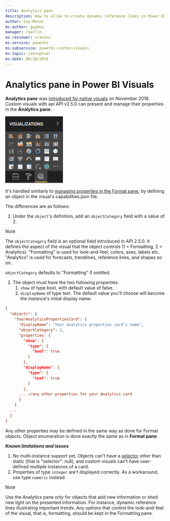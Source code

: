 ```yaml
---
title: Analytics pane
description: How to allow to create dynamic reference lines in Power BI Visuals
author: Guy-Moses
ms.author: guymos
manager: rkarlin
ms.reviewer: sranins
ms.service: powerbi
ms.subservice: powerbi-custom-visuals
ms.topic: conceptual
ms.date: 06/18/2019
---
```


# Analytics pane in Power BI Visuals

**Analytics pane** was [introduced for native visuals](https://docs.microsoft.com/power-bi/desktop-analytics-pane) on November 2018.
Custom visuals with api API v2.5.0 can present and manage their properties in the **Analytics pane**.

![Analytics Pane](./media/visualization-pane-analytics-tab.png)

It's handled similarly to [managing properties in the Format pane](https://docs.microsoft.com/power-bi/developer/custom-visual-develop-tutorial-format-options), 
by defining an object in the visual's capabilities.json file. 

The differences are as follows:

1. Under the `object`'s definition, add an `objectCategory` field with a value of 2.

> [!NOTE]
> The `objectCategory` field is an optional field introduced in API 2.5.0. It defines the aspect of the visual that the object controls (1 = Formatting, 2 = Analytics). "Formatting" is used for look-and-feel, colors, axes, labels etc. "Analytics" is used for forecasts, trendlines, reference lines, and shapes so on.
>
> `objectCategory` defaults to "Formatting" if omitted.

2. The object must have the two following properties:
    1. `show` of type bool, with default value of false.
    2. `displayName` of type text. The default value you'll choose will become the instance's initial display name.

```json
{
  "objects": {
    "YourAnalyticsPropertiesCard": {
      "displayName": "Your analytics properties card's name",
      "objectCategory": 2,
      "properties: {
        "show": {
          "type": {
            "bool": true
          }
        },
        "displayName": {
          "type": {
            "text": true
          }
        },
      ... //any other properties for your Analytics card
      }
    }
  ...
  }
}
```

Any other properties may be defined in the same way as done for Format objects. Object enumeration is done exactly the same as in **Format pane**.

***Known limitations and issues***

  1. No multi-instance support yet. Objects can't have a [selector](https://microsoft.github.io/PowerBI-visuals/docs/concepts/objects-and-properties/#selector) other than static (that is "selector": null), and custom visuals can't have user-defined multiple instances of a card.
  2. Properties of type `integer` are't displayed correctly. As a workaround, use type `numeric` instead.

> [!NOTE]
> Use the Analytics pane only for objects that add new information or shed new light on the presented information. For instance, dynamic reference lines illustrating important trends.
> Any options that control the look-and-feel of the visual, that is, formatting, should be kept in the Formatting pane.
